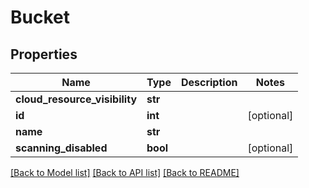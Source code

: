 # Bucket

## Properties
Name | Type | Description | Notes
------------ | ------------- | ------------- | -------------
**cloud_resource_visibility** | **str** |  | 
**id** | **int** |  | [optional] 
**name** | **str** |  | 
**scanning_disabled** | **bool** |  | [optional] 

[[Back to Model list]](../README.md#documentation-for-models) [[Back to API list]](../README.md#documentation-for-api-endpoints) [[Back to README]](../README.md)


